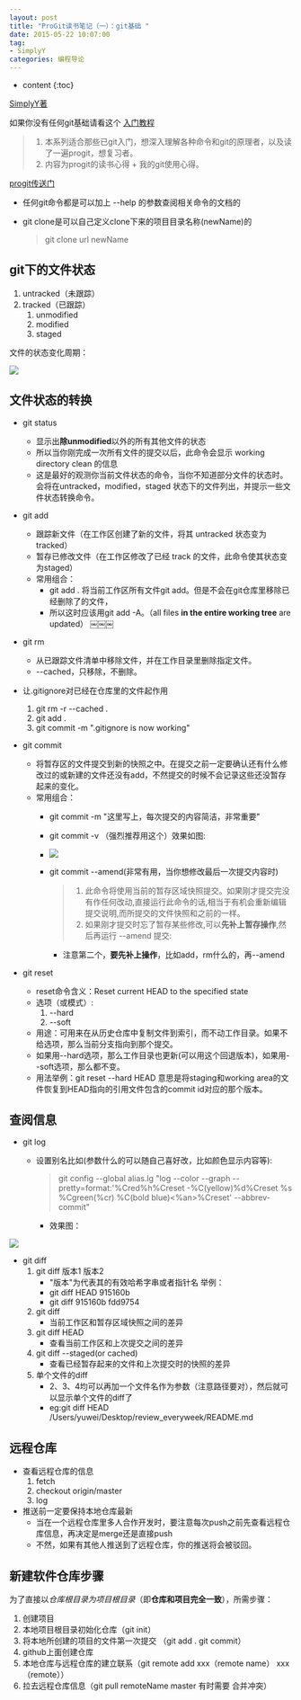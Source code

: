 ```yaml
---
layout: post
title: "ProGit读书笔记（一）：git基础 "
date: 2015-05-22 10:07:00
tag: 
- SimplyY
categories: 编程导论
---
```


* content
{:toc}


[SimplyY著](http://simplyy.github.io/pages/about.html)


如果你没有任何git基础请看这个
[入门教程](http://www.liaoxuefeng.com/wiki/0013739516305929606dd18361248578c67b8067c8c017b000)

> 1. 本系列适合那些已git入门，想深入理解各种命令和git的原理者，以及读了一遍progit，想复习者。
> 2. 内容为progit的读书心得 + 我的git使用心得。

[progit传送门](http://iissnan.com/progit/)

- 任何git命令都是可以加上 --help 的参数查阅相关命令的文档的

- git clone是可以自己定义clone下来的项目目录名称(newName)的

	> git clone url newName

## git下的文件状态
1. untracked（未跟踪）
2. tracked（已跟踪）
	1. unmodified
	2. modified
	3. staged
	
文件的状态变化周期：

![](https://raw.githubusercontent.com/SimplyY/review_everyweek/master/pro_git/git基础/文件状态变化周期.png)

## 文件状态的转换

- git status
	- 显示出**除unmodified**以外的所有其他文件的状态
	- 所以当你刚完成一次所有文件的提交以后，此命令会显示 working directory clean 的信息
	- 这是最好的观测你当前文件状态的命令，当你不知道部分文件的状态时。会将在untracked，modified，staged 状态下的文件列出，并提示一些文件状态转换命令。

- git add 
	- 跟踪新文件（在工作区创建了新的文件，将其 untracked 状态变为 tracked）
	- 暂存已修改文件（在工作区修改了已经 track 的文件，此命令使其状态变为staged）
 	- 常用组合：
 		- git add . 将当前工作区所有文件git add。但是不会在git仓库里移除已经删除了的文件，
 		- 所以这时应该用git add -A。（all files **in the
           entire working tree** are updated）
￼￼￼
- git rm
	- 从已跟踪文件清单中移除文件，并在工作目录里删除指定文件。
	- --cached，只移除，不删除。
- 让.gitignore对已经在仓库里的文件起作用
	1. git rm -r --cached .
	2. git add .
	3. git commit -m ".gitignore is now working"

- git commit
	- 将暂存区的文件提交到新的快照之中。在提交之前一定要确认还有什么修改过的或新建的文件还没有add，不然提交的时候不会记录这些还没暂存起来的变化。
	- 常用组合：
		- git commit -m "这里写上，每次提交的内容简洁，非常重要"
		- git commit -v （强烈推荐用这个）效果如图:
		- ![](https://raw.githubusercontent.com/SimplyY/review_everyweek/master/pro_git/git基础/git%20commit%20-v%20示例.png)
		- git commit --amend(非常有用，当你想修改最后一次提交内容时) 
			
			> 1. 此命令将使用当前的暂存区域快照提交。如果刚才提交完没有作任何改动,直接运行此命令的话,相当于有机会重新编辑提交说明,而所提交的文件快照和之前的一样。	
			> 2. 如果刚才提交时忘了暂存某些修改,可以**先补上暂存操作**,然后再运行 --amend 提交: 
			- 注意第二个，**要先补上操作**，比如add，rm什么的，再--amend

			
- git reset
	- reset命令含义：Reset current HEAD to the specified state
	- 选项（或模式）: 
		1. --hard 
		2. --soft
	- 用途：可用来在从历史仓库中复制文件到索引，而不动工作目录。如果不给选项，那么当前分支指向到那个提交。
	- 如果用--hard选项，那么工作目录也更新(可以用这个回退版本)，如果用--soft选项，那么都不变。
	- 用法举例：git reset --hard HEAD 意思是将staging和working area的文件恢复到HEAD指向的引用文件包含的commit id对应的那个版本。

## 查阅信息

- git log
	- 设置别名比如(参数什么的可以随自己喜好改，比如颜色显示内容等):
		
		> git config --global alias.lg "log --color --graph --pretty=format:'%Cred%h%Creset -%C(yellow)%d%Creset %s %Cgreen(%cr) %C(bold blue)<%an>%Creset' --abbrev-commit" 
		- 效果图：
		
		
![](https://raw.githubusercontent.com/SimplyY/review_everyweek/master/pro_git/git基础/git%20lg%20别名效果示例.png)
		

- git diff
	1. git diff 版本1 版本2 
		- "版本"为代表其的有效哈希字串或者指针名 举例：
		- git diff HEAD 915160b
		- git diff 915160b fdd9754
	2. git diff
		- 当前工作区和暂存区域快照之间的差异 
	3. git diff HEAD
		- 查看当前工作区和上次提交之间的差异
	4. git diff --staged(or cached)
		- 查看已经暂存起来的文件和上次提交时的快照的差异
	5. 单个文件的diff
		- 2、3、4均可以再加一个文件名作为参数（注意路径要对），然后就可以显示单个文件的diff了
		- eg:git diff HEAD /Users/yuwei/Desktop/review_everyweek/README.md
		
	

## 远程仓库

- 查看远程仓库的信息
	1. fetch
	2. checkout origin/master
	3. log
- 推送前一定要保持本地仓库最新
	- 当在一个远程仓库里多人合作开发时，要注意每次push之前先查看远程仓库信息，再决定是merge还是直接push
	- 不然，如果有其他人推送到了远程仓库，你的推送将会被驳回。

## 新建软件仓库步骤

为了直接以*仓库根目录为项目根目录*（即**仓库和项目完全一致**），所需步骤：

1. 创建项目
2. 本地项目根目录初始化仓库（git init）
3. 将本地所创建的项目的文件第一次提交 （git add . git commit）
1. github上面创建仓库
3. 本地仓库与远程仓库的建立联系（git remote add xxx（remote name） xxx（remote））
4. 拉去远程仓库信息（git pull remoteName master 有时需要 合并冲突）


